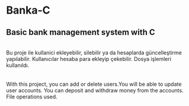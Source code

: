 # Banka-C
## Basic bank management system with C
<br>
Bu proje ile kullanici ekleyebilir, silebilir ya da hesaplarda güncelleştirme yapılabilir. Kullanıcılar hesaba para ekleyip çekebilir. Dosya işlemleri kullanıldı.
<br><br><br>
With this project, you can add or delete users.You will be able to update user accounts. You can deposit and withdraw money from the accounts. File operations used.

